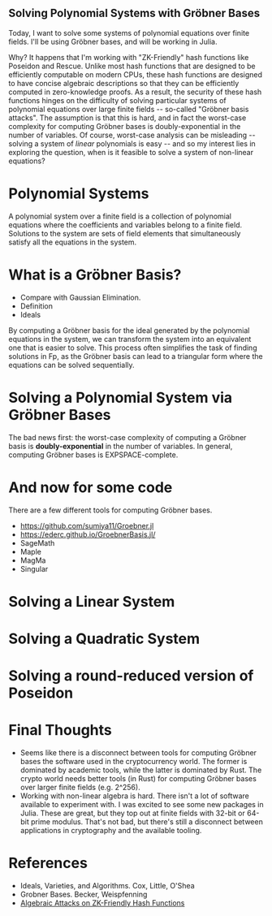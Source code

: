 ## Solving Polynomial Systems with Gröbner Bases

Today, I want to solve some systems of polynomial equations over finite fields. I'll be using Gröbner bases, and 
will be working in Julia.  

Why? It happens that I'm working with "ZK-Friendly" hash functions like Poseidon and Rescue. Unlike most hash functions 
that are designed to be efficiently computable on modern CPUs, these hash functions are designed to have concise algebraic 
descriptions so that they can be efficiently computed in zero-knowledge proofs. As a result, the security of these 
hash functions hinges on the difficulty of solving particular systems of polynomial equations over large finite 
fields -- so-called "Gröbner basis attacks". The assumption is that this is hard, and in fact the worst-case 
complexity for computing Gröbner bases is doubly-exponential in the number of variables. Of course, worst-case 
analysis can be misleading -- solving a system of *linear* polynomials is easy -- and so my interest lies in 
exploring the question, when is it feasible to solve a system of non-linear equations?

 
# Polynomial Systems
A polynomial system over a finite field is a collection of polynomial equations where the coefficients and variables 
belong to a finite field. Solutions to the system are sets of field elements that simultaneously satisfy all the 
equations in the system.


# What is a Gröbner Basis?
- Compare with Gaussian Elimination.
- Definition
- Ideals

By computing a Gröbner basis for the ideal generated by the polynomial equations in the system, we can transform the 
system into an equivalent one that is easier to solve. This process often simplifies the task of finding solutions 
in Fp, as the Gröbner basis can lead to a triangular form where the equations can be solved sequentially.  


# Solving a Polynomial System via Gröbner Bases
The bad news first: the worst-case complexity of computing a Gröbner basis is **doubly-exponential** in the number of 
variables. In general, computing Gröbner bases is EXPSPACE-complete.

# And now for some code
There are a few different tools for computing Gröbner bases. 

- https://github.com/sumiya11/Groebner.jl 
- https://ederc.github.io/GroebnerBasis.jl/
- SageMath
- Maple
- MagMa
- Singular

# Solving a Linear System

# Solving a Quadratic System

# Solving a round-reduced version of Poseidon

# Final Thoughts
- Seems like there is a disconnect between tools for computing Gröbner bases the software used in the cryptocurrency 
  world. The former is dominated by academic tools, while the latter is dominated by Rust. The crypto world needs 
  better tools (in Rust) for computing Gröbner bases over larger finite fields (e.g. 2^256). 
- Working with non-linear algebra is hard. There isn't a lot of software available to experiment with. I was excited 
  to see some new packages in Julia. These are great, but they top out at finite fields with 32-bit or 64-bit prime 
  modulus. That's not bad, but there's still a disconnect between applications in cryptography and the available 
  tooling. 

# References
- Ideals, Varieties, and Algorithms. Cox, Little, O'Shea
- Grobner Bases. Becker, Weispfenning
- [Algebraic Attacks on ZK-Friendly Hash Functions](https://www.zellic.io/blog/algebraic-attacks-on-zk-hash-functions/)